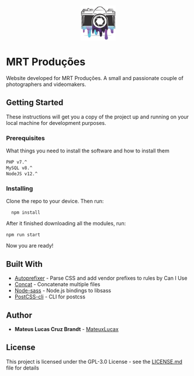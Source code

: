 <p align="center">
  <img height="96" src="https://raw.githubusercontent.com/MateuxLucax/mrtproducoes/master/assets/img/icons/favicon.png">
</p>

# MRT Produções

Website developed for MRT Produções. A small and passionate couple of photographers and videomakers.

## Getting Started

These instructions will get you a copy of the project up and running on your local machine for development purposes.

### Prerequisites

What things you need to install the software and how to install them

```
PHP v7.^
MySQL v8.^
NodeJS v12.^
```

### Installing

Clone the repo to your device. Then run:

```
  npm install
```

After it finished downloading all the modules, run:

```
npm run start
```

Now you are ready!

## Built With

* [Autoprefixer](https://github.com/postcss/autoprefixer) - Parse CSS and add vendor prefixes to rules by Can I Use
* [Concat](https://github.com/gko/concat) - Concatenate multiple files
* [Node-sass](https://github.com/sass/node-sass) - Node.js bindings to libsass
* [PostCSS-cli](https://github.com/postcss/postcss-cli) - CLI for postcss

## Author

* **Mateus Lucas Cruz Brandt** - [MateuxLucax](https://github.com/MateuxLucax)

## License

This project is licensed under the GPL-3.0 License - see the [LICENSE.md](LICENSE.md) file for details
